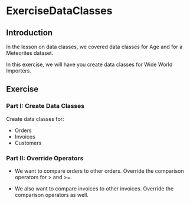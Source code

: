 # ExerciseDataClasses
 
## Introduction
In the lesson on data classes, we covered data classes for Age and for a Meteorites dataset.

In this exercise, we will have you create data classes for Wide World Importers.

## Exercise
### Part I: Create Data Classes
Create data classes for:

* Orders
* Invoices
* Customers
### Part II: Override Operators
* We want to compare orders to other orders. Override the comparison operators for > and >=.

* We also want to compare invoices to other invoices. Override the comparison operators as well.